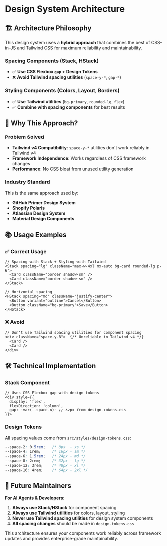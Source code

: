 # Design System Architecture

## 🏗️ **Architecture Philosophy**

This design system uses a **hybrid approach** that combines the best of CSS-in-JS and Tailwind CSS for maximum reliability and maintainability.

### **Spacing Components** (Stack, HStack)
- ✅ **Use CSS Flexbox `gap` + Design Tokens**
- ❌ **Avoid Tailwind spacing utilities** (`space-y-*`, `gap-*`)

### **Styling Components** (Colors, Layout, Borders)
- ✅ **Use Tailwind utilities** (`bg-primary`, `rounded-lg`, `flex`)
- ✅ **Combine with spacing components** for best results

## 🎯 **Why This Approach?**

### **Problem Solved**
- **Tailwind v4 Compatibility**: `space-y-*` utilities don't work reliably in Tailwind v4
- **Framework Independence**: Works regardless of CSS framework changes
- **Performance**: No CSS bloat from unused utility generation

### **Industry Standard**
This is the same approach used by:
- **GitHub Primer Design System**
- **Shopify Polaris**
- **Atlassian Design System**
- **Material Design Components**

## 📚 **Usage Examples**

### ✅ **Correct Usage**
```tsx
// Spacing with Stack + Styling with Tailwind
<Stack spacing="lg" className="max-w-4xl mx-auto bg-card rounded-lg p-6">
  <Card className="border shadow-sm" />
  <Card className="border shadow-sm" />
</Stack>

// Horizontal spacing
<HStack spacing="md" className="justify-center">
  <Button variant="outline">Cancel</Button>
  <Button className="bg-primary">Save</Button>
</HStack>
```

### ❌ **Avoid**
```tsx
// Don't use Tailwind spacing utilities for component spacing
<div className="space-y-8">  {/* Unreliable in Tailwind v4 */}
  <Card />
  <Card />
</div>
```

## 🛠️ **Technical Implementation**

### **Stack Component**
```tsx
// Uses CSS Flexbox gap with design tokens
<div style={{
  display: 'flex',
  flexDirection: 'column',
  gap: 'var(--space-8)' // 32px from design-tokens.css
}}>
```

### **Design Tokens**
All spacing values come from `src/styles/design-tokens.css`:
```css
--space-2: 0.5rem;   /* 8px  - xs */
--space-4: 1rem;     /* 16px - sm */
--space-6: 1.5rem;   /* 24px - md */
--space-8: 2rem;     /* 32px - lg */
--space-12: 3rem;    /* 48px - xl */
--space-16: 4rem;    /* 64px - 2xl */
```

## 🚀 **Future Maintainers**

**For AI Agents & Developers:**
1. **Always use Stack/HStack** for component spacing
2. **Always use Tailwind utilities** for colors, layout, styling
3. **Never use Tailwind spacing utilities** for design system components
4. **All spacing changes** should be made in `design-tokens.css`

This architecture ensures your components work reliably across framework updates and provides enterprise-grade maintainability.
